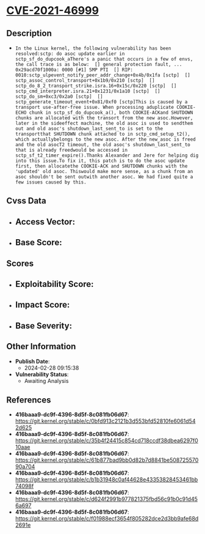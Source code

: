 
# [CVE-2021-46999](https://cve.mitre.org/cgi-bin/cvename.cgi?name=CVE-2021-46999)

## Description

- `In the Linux kernel, the following vulnerability has been resolved:sctp: do asoc update earlier in sctp_sf_do_dupcook_aThere's a panic that occurs in a few of envs, the call trace is as below:  [] general protection fault, ... 0x29acd70f1000a: 0000 [#1] SMP PTI  [] RIP: 0010:sctp_ulpevent_notify_peer_addr_change+0x4b/0x1fa [sctp]  []  sctp_assoc_control_transport+0x1b9/0x210 [sctp]  []  sctp_do_8_2_transport_strike.isra.16+0x15c/0x220 [sctp]  []  sctp_cmd_interpreter.isra.21+0x1231/0x1a10 [sctp]  []  sctp_do_sm+0xc3/0x2a0 [sctp]  []  sctp_generate_timeout_event+0x81/0xf0 [sctp]This is caused by a transport use-after-free issue. When processing aduplicate COOKIE-ECHO chunk in sctp_sf_do_dupcook_a(), both COOKIE-ACKand SHUTDOWN chunks are allocated with the transort from the new asoc.However, later in the sideeffect machine, the old asoc is used to sendthem out and old asoc's shutdown_last_sent_to is set to the transportthat SHUTDOWN chunk attached to in sctp_cmd_setup_t2(), which actuallybelongs to the new asoc. After the new_asoc is freed and the old asocT2 timeout, the old asoc's shutdown_last_sent_to that is already freedwould be accessed in sctp_sf_t2_timer_expire().Thanks Alexander and Jere for helping dig into this issue.To fix it, this patch is to do the asoc update first, then allocatethe COOKIE-ACK and SHUTDOWN chunks with the 'updated' old asoc. Thiswould make more sense, as a chunk from an asoc shouldn't be sent outwith another asoc. We had fixed quite a few issues caused by this.`

## Cvss Data

- **Access Vector**:
  - 
- **Base Score**:
  - 

## Scores

- **Exploitability Score**:
  - 
- **Impact Score**:
  - 
- **Base Severity**:
  - 

## Other Information

- **Publish Date**:
  - 2024-02-28 09:15:38
- **Vulnerability Status**:
  - Awaiting Analysis

## References

- **416baaa9-dc9f-4396-8d5f-8c081fb06d67**: https://git.kernel.org/stable/c/0bfd913c2121b3d553bfd52810fe6061d542d625
- **416baaa9-dc9f-4396-8d5f-8c081fb06d67**: https://git.kernel.org/stable/c/35b4f24415c854cd718ccdf38dbea6297f010aae
- **416baaa9-dc9f-4396-8d5f-8c081fb06d67**: https://git.kernel.org/stable/c/61b877bad9bb0d82b7d8841be50872557090a704
- **416baaa9-dc9f-4396-8d5f-8c081fb06d67**: https://git.kernel.org/stable/c/b1b31948c0af44628e43353828453461bb74098f
- **416baaa9-dc9f-4396-8d5f-8c081fb06d67**: https://git.kernel.org/stable/c/d624f2991b977821375fbd56c91b0c91d456a697
- **416baaa9-dc9f-4396-8d5f-8c081fb06d67**: https://git.kernel.org/stable/c/f01988ecf3654f805282dce2d3bb9afe68d2691e
